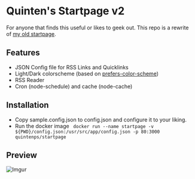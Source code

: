 # Quinten's Startpage v2
For anyone that finds this useful or likes to geek out. This repo is a rewrite of [my old startpage](https://github.com/Quintenps/Startpage).


## Features
- JSON Config file for RSS Links and Quicklinks
- Light/Dark colorscheme (based on [prefers-color-scheme](https://developer.mozilla.org/en-US/docs/Web/CSS/@media/prefers-color-scheme))
- RSS Reader
- Cron (node-schedule) and cache (node-cache)

## Installation
- Copy sample.config.json to config.json and configure it to your liking.
- Run the docker image
` docker run --name startpage -v ${PWD}/config.json:/usr/src/app/config.json -p 80:3000 quintenps/startpage`

## Preview
![Imgur](https://i.imgur.com/Pqfjdhw.png)
